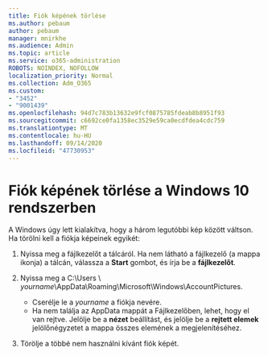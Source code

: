 ```yaml
---
title: Fiók képének törlése
ms.author: pebaum
author: pebaum
manager: mnirkhe
ms.audience: Admin
ms.topic: article
ms.service: o365-administration
ROBOTS: NOINDEX, NOFOLLOW
localization_priority: Normal
ms.collection: Adm_O365
ms.custom:
- "3452"
- "9001439"
ms.openlocfilehash: 94d7c783b13632e9fcf0875785fdeab8b8951f93
ms.sourcegitcommit: c6692ce0fa1358ec3529e59ca0ecdfdea4cdc759
ms.translationtype: MT
ms.contentlocale: hu-HU
ms.lasthandoff: 09/14/2020
ms.locfileid: "47730953"
---
```

# <a name="delete-an-account-picture-in-windows-10"></a>Fiók képének törlése a Windows 10 rendszerben

A Windows úgy lett kialakítva, hogy a három legutóbbi kép között váltson. Ha törölni kell a fiókja képeinek egyikét:

1. Nyissa meg a fájlkezelőt a tálcáról. Ha nem látható a fájlkezelő (a mappa ikonja) a tálcán, válassza a **Start** gombot, és írja be a **fájlkezelőt**.

2. Nyissa meg a C:\Users \\ *yourname*\AppData\Roaming\Microsoft\Windows\AccountPictures. 
    - Cserélje le a *yourname* a fiókja nevére.
    - Ha nem találja az AppData mappát a Fájlkezelőben, lehet, hogy el van rejtve. Jelölje be a **nézet** beállítást, és jelölje be a **rejtett elemek** jelölőnégyzetet a mappa összes elemének a megjelenítéséhez.

3. Törölje a többé nem használni kívánt fiók képét.
 
 